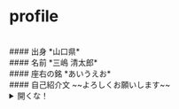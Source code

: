 # profile
<br>
#### 出身
*山口県*
<br>
#### 名前
*三嶋 清太郎*
<br>
#### 座右の銘
*あいうえお*
<br>
#### 自己紹介文
~~よろしくお願いします~~
<br>
<details>
  <summary>開くな！</summary>
  お前は開いた
